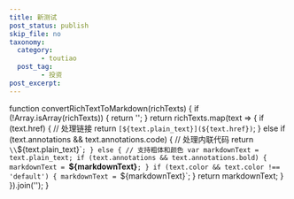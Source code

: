 ```yaml
---
title: 新测试
post_status: publish
skip_file: no
taxonomy:
  category:
        - toutiao
  post_tag:
        - 投资
post_excerpt: 
---
```

function convertRichTextToMarkdown(richTexts) {
if (!Array.isArray(richTexts)) {
return '';
}
return richTexts.map(text => {
if (text.href) {
// 处理链接
return `[${text.plain_text}](${text.href})`;
} else if (text.annotations && text.annotations.code) {
// 处理内联代码
return `\\`${text.plain_text}\``;
} else {
// 支持粗体和颜色
var markdownText = text.plain_text;
if (text.annotations && text.annotations.bold) {
markdownText = `**${markdownText}**`;
}
if (text.color && text.color !== 'default') {
markdownText = `<span style="color:${text.color}">${markdownText}</span>`;
}
return markdownText;
}
}).join('');
}

